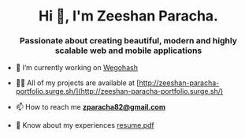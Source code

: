 <h1 align="center">Hi 👋, I'm Zeeshan Paracha.</h1>
<h3 align="center">Passionate about creating beautiful, modern and highly scalable web and mobile applications</h3>

- 🔭 I’m currently working on [Wegohash](http://35.197.153.212/)

- 👨‍💻 All of my projects are available at [http://zeeshan-paracha-portfolio.surge.sh/](http://zeeshan-paracha-portfolio.surge.sh/)

- 📫 How to reach me **zparacha82@gmail.com**

- 📄 Know about my experiences [resume.pdf](https://drive.google.com/file/d/1QLpg2lFg0RdqxEIss6famu7NOev-2N3R/view)

